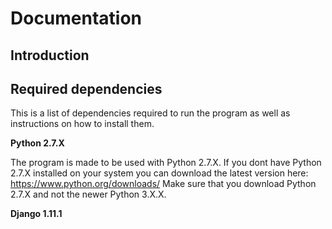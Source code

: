# Documentation #

## Introduction ##

## Required dependencies ##

This is a list of dependencies required to run the program as well as instructions on how to install them.

**Python 2.7.X**

The program is made to be used with Python 2.7.X. If you dont have Python 2.7.X installed on your system you can download the latest version here: https://www.python.org/downloads/
Make sure that you download Python 2.7.X and not the newer Python 3.X.X.

**Django 1.11.1**
